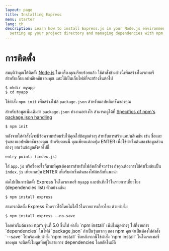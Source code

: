 ```yaml
---
layout: page
title: Installing Express
menu: starter
lang: th
description: Learn how to install Express.js in your Node.js environment, including
  setting up your project directory and managing dependencies with npm.
---
```


# การติดตั้ง

สมมุติว่าคุณได้ติดตั้ง [Node.js](https://nodejs.org/) ในเครื่องคุณเรียบร้อยแล้ว ใช้คำสั่งข้างล่างนี้เพื่อสร้างไดเรกทอรีสำหรับเก็บแอปพลิเคชันของคุณ และใช้เป็นเก็บไฟล์ที่จะสร้างขึ้นต่อไป

```console
$ mkdir myapp
$ cd myapp
```

ใช้คำสั่ง `npm init` เพื่อสร้างไฟล์ `package.json` สำหรับแอปพลิเคชันของคุณ

สำหรับข้อมูลเพิ่มเติมว่า `package.json` ทำงานอย่างไร สำมารถดูได้ที่ [Specifics of npm's package.json handling](https://docs.npmjs.com/files/package.json)

```console
$ npm init
```

หลังจากใส่คำสั่งนี้จะมีข้อความพร้อมรับให้คุณใส่ข้อมูลต่างๆ สำหรับการสร้างแอปพลิเคชัน เช่น ชื่อและรุ่นของแอปพลิเคชันของคุณ
สำหรับตอนนี้ คุณเพียงแต่กดปุ่ม ENTER เพื่อใช้ค่าเริ่มต้นของข้อมูลส่วนต่างๆ ยกเว้นข้อมูลดังต่อไปนี้

```console
entry point: (index.js)
```

ใส่ `app.js` หรือชื่ออะไรก็ตามที่คุณต้องการสำหรับไฟล์หลักที่จะสร้าง ถ้าคุณต้องการใช้ค่าเริ่มต้นเป็น `index.js` เพียงกดปุ่ม ENTER เพื่อรับค่าเริ่มต้นของไฟล์หลักที่แนะนำ

ต่อไปเป็นการติดตั้ง Express ในไดเรกเทอรี `myapp` และบันทึกไว้ในรายการเกี่ยวโยง (dependencies list) ตัวอย่างเช่น:

```console
$ npm install express
```
สามารถติดตั้ง Express ชั่วคราวได้โดยไม่ใส่ไว้ในรายการเกี่ยวโยง ด้วยคำสั่ง:

```console
$ npm install express --no-save
```

<div class="doc-box doc-info" markdown="1">
โดยค่าเริ่มต้นของ npm รุ่นที่ 5.0 ขึ้นไป คำสั่ง `npm install` เพิ่มโมดูลต่างๆ ไปที่รายการ `dependencies` ในไฟล์ `package.json` ถ้าเป็นรุ่นแรกๆ ของ npm คุณจำเป็นต้องใส่คำสั่ง `--save` ไปพร้อมกับคำสั่ง `npm install` ซึ่อหลังจากนี้ใช้คำสั่ง `npm install` ในไดเรกเทอรีของคุณ จะติดตั้งโมดูลที่อยู่ในรายการ dependencies โดยอัตโนมัติ
</div>
